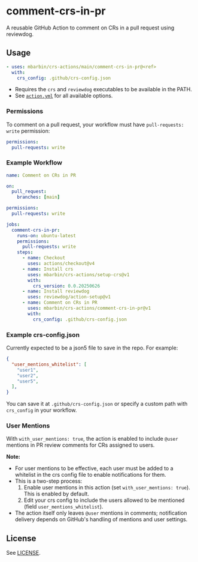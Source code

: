 # comment-crs-in-pr

A reusable GitHub Action to comment on CRs in a pull request using reviewdog.

## Usage

```yaml
- uses: mbarbin/crs-actions/main/comment-crs-in-pr@<ref>
  with:
    crs_config: .github/crs-config.json
```

- Requires the `crs` and `reviewdog` executables to be available in the PATH.
- See [`action.yml`](./action.yml) for all available options.

### Permissions

To comment on a pull request, your workflow must have `pull-requests: write` permission:

```yaml
permissions:
  pull-requests: write
```

### Example Workflow

```yaml
name: Comment on CRs in PR

on:
  pull_request:
    branches: [main]

permissions:
  pull-requests: write

jobs:
  comment-crs-in-pr:
    runs-on: ubuntu-latest
    permissions:
      pull-requests: write
    steps:
      - name: Checkout
        uses: actions/checkout@v4
      - name: Install crs
        uses: mbarbin/crs-actions/setup-crs@v1
        with:
          crs_version: 0.0.20250626
      - name: Install reviewdog
        uses: reviewdog/action-setup@v1
      - name: Comment on CRs in PR
        uses: mbarbin/crs-actions/comment-crs-in-pr@v1
        with:
          crs_config: .github/crs-config.json
```

### Example crs-config.json

Currently expected to be a json5 file to save in the repo. For example:

```json
{
  "user_mentions_whitelist": [
    "user1",
    "user2",
    "user5",
  ],
}
```

You can save it at `.github/crs-config.json` or specify a custom path with `crs_config` in your workflow.

### User Mentions

With `with_user_mentions: true`, the action is enabled to include `@user` mentions in PR review comments for CRs assigned to users.

**Note:**

- For user mentions to be effective, each user must be added to a whitelist in the crs config file to enable notifications for them.
- This is a two-step process:
  1. Enable user mentions in this action (set `with_user_mentions: true`). This is enabled by default.
  2. Edit your crs config to include the users allowed to be mentioned (field `user_mentions_whitelist`).
- The action itself only leaves `@user` mentions in comments; notification delivery depends on GitHub's handling of mentions and user settings.

## License

See [LICENSE](../LICENSE).
